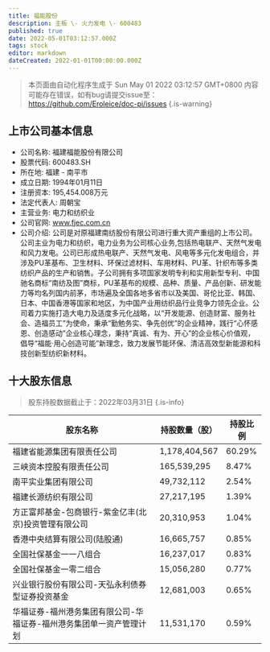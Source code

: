 ```yaml
---
title: 福能股份
description: 主板 \- 火力发电 \- 600483
published: true
date: 2022-05-01T03:12:57.000Z
tags: stock
editor: markdown
dateCreated: 2022-01-01T00:00:00.000Z
---
```


> 本页面由自动化程序生成于 Sun May 01 2022 03:12:57 GMT+0800
> 内容可能存在错误，如有bug请提交issue至：https://github.com/Eroleice/doc-pi/issues
{.is-warning}

## 上市公司基本信息
- 公司名称: 福建福能股份有限公司
- 股票代码: 600483.SH
- 所在地: 福建 - 南平市
- 成立日期: 1994年01月11日
- 注册资本: 195,454.008万元
- 法定代表人: 周朝宝
- 主营业务: 电力和纺织业
- 公司官网: www.fjec.com.cn
- 公司介绍: 公司是对原福建南纺股份有限公司进行重大资产重组的上市公司。公司主业为电力和纺织，电力业务为公司核心业务,包括热电联产、天然气发电和风力发电。公司已形成热电联产、天然气发电、风电等多元化发电组合，并涉及PU革基布、卫生材料、环保过滤材料、车用材料、PU革、针织布等多类纺织产品的生产和销售。子公司拥有多项国家发明专利和实用新型专利、中国驰名商标“南纺及图”商标，PU革基布的规模、品种、质量、产品创新、研发能力等均名列国内前茅，市场遍及全国各地多省市以及美国、哥伦比亚、韩国、日本、中国香港等国家和地区，为中国产业用纺织品行业竞争力领先企业。公司着力实施打造大电力及适度多元化战略，以“开发能源、创造财富、服务社会、造福员工”为使命，秉承“勤勉务实、争先创优”的企业精神，践行“心怀感恩、创造感动”企业核心理念，秉持“真诚、有为、开心”的企业核心价值观，倡导“福能·用心创造可能”新理念，致力发展节能环保、清洁高效型新能源和科技创新型纺织新材料。


## 十大股东信息
> 股东持股数据截止于：2022年03月31日
{.is-info}

| 股东名称 | 持股数量（股） | 持股比例 |
| --- | --- | --- |
| 福建省能源集团有限责任公司 | 1,178,404,567 | 60.29% |
| 三峡资本控股有限责任公司 | 165,539,295 | 8.47% |
| 南平实业集团有限公司 | 49,732,112 | 2.54% |
| 福建长源纺织有限公司 | 27,217,195 | 1.39% |
| 方正富邦基金-包商银行-紫金亿丰(北京)投资管理有限公司 | 20,310,953 | 1.04% |
| 香港中央结算有限公司(陆股通) | 16,665,757 | 0.85% |
| 全国社保基金一一八组合 | 16,237,017 | 0.83% |
| 全国社保基金一零二组合 | 15,056,280 | 0.77% |
| 兴业银行股份有限公司-天弘永利债券型证券投资基金 | 12,681,003 | 0.65% |
| 华福证券-福州港务集团有限公司-华福证券-福州港务集团单一资产管理计划 | 11,531,170 | 0.59% |




